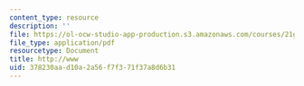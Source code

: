 ```yaml
---
content_type: resource
description: ''
file: https://ol-ocw-studio-app-production.s3.amazonaws.com/courses/21g-114-chinese-vi-streamlined-spring-2005/378230aad10a2a56f7f371f37a8d6b31_MIT21G_114S05_4_06j_1.pdf
file_type: application/pdf
resourcetype: Document
title: http://www
uid: 378230aa-d10a-2a56-f7f3-71f37a8d6b31
---
```

